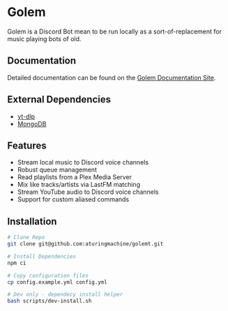 # Golem

Golem is a Discord Bot mean to be run locally as a sort-of-replacement for music playing bots of old.

## Documentation

Detailed documentation can be found on the [Golem Documentation Site](https://aturingmachine.github.io/golem/).

## External Dependencies

- [yt-dlp](https://github.com/yt-dlp/yt-dlp)
- [MongoDB](https://docs.mongodb.com/manual/installation/)

## Features

- Stream local music to Discord voice channels
- Robust queue management
- Read playlists from a Plex Media Server
- Mix like tracks/artists via LastFM matching
- Stream YouTube audio to Discord voice channels
- Support for custom aliased commands

## Installation

```sh
# Clone Repo
git clone git@github.com:aturingmachine/golemt.git

# Install Dependencies
npm ci

# Copy configuration files
cp config.example.yml config.yml

# Dev only - dependecy install helper
bash scripts/dev-install.sh
```
